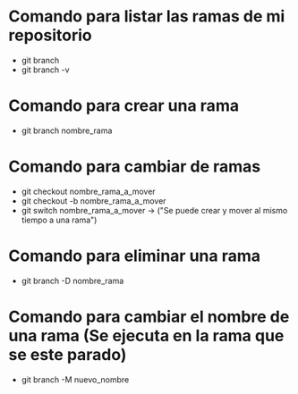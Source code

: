 # Comando para listar las ramas de mi repositorio 

- git branch 
- git branch -v

# Comando para crear una rama 

- git branch nombre_rama

# Comando para cambiar de ramas 

- git checkout nombre_rama_a_mover 
- git checkout -b nombre_rama_a_mover
- git switch nombre_rama_a_mover -> ("Se puede crear y mover al mismo tiempo a una rama")

# Comando para eliminar una rama

- git branch -D nombre_rama

# Comando para cambiar el nombre de una rama  (Se ejecuta en la rama que se este parado)

- git branch -M nuevo_nombre